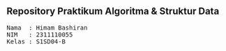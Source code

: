 ## Repository Praktikum Algoritma & Struktur Data

<pre>
Nama  : Himam Bashiran
NIM   : 2311110055
Kelas : S1SD04-B 
</pre>
